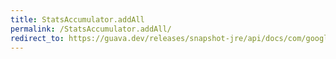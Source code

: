 ```yaml
---
title: StatsAccumulator.addAll
permalink: /StatsAccumulator.addAll/
redirect_to: https://guava.dev/releases/snapshot-jre/api/docs/com/google/common/math/StatsAccumulator.html#addAll-int...-
---
```


